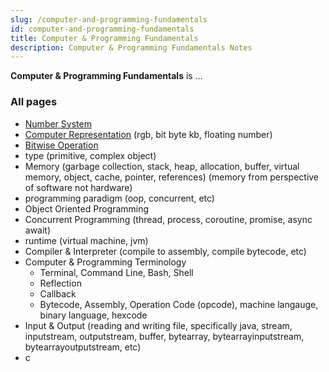 ```yaml
---
slug: /computer-and-programming-fundamentals
id: computer-and-programming-fundamentals
title: Computer & Programming Fundamentals
description: Computer & Programming Fundamentals Notes
---
```


**Computer & Programming Fundamentals** is ...

### All pages

- [Number System](computer-and-programming-fundamentals/number-system)
- [Computer Representation](computer-and-programming-fundamentals/computer-representation) (rgb, bit byte kb, floating number)
- [Bitwise Operation](computer-and-programming-fundamentals/bitwise-operation)
- type (primitive, complex object)
- Memory (garbage collection, stack, heap, allocation, buffer, virtual memory, object, cache, pointer, references) (memory from perspective of software not hardware)
- programming paradigm (oop, concurrent, etc)
- Object Oriented Programming
- Concurrent Programming (thread, process, coroutine, promise, async await)
- runtime (virtual machine, jvm)
- Compiler & Interpreter (compile to assembly, compile bytecode, etc)
- Computer & Programming Terminology
    - Terminal, Command Line, Bash, Shell
	- Reflection
	- Callback
	- Bytecode, Assembly, Operation Code (opcode), machine langauge, binary language, hexcode
- Input & Output (reading and writing file, specifically java, stream, inputstream, outputstream, buffer, bytearray, bytearrayinputstream, bytearrayoutputstream, etc)
- c
